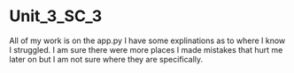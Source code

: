 # Unit_3_SC_3

All of my work is on the app.py I have some explinations as to where I know I struggled.
I am sure there were more places I made mistakes that hurt me later on but I am not sure where they are specifically.
